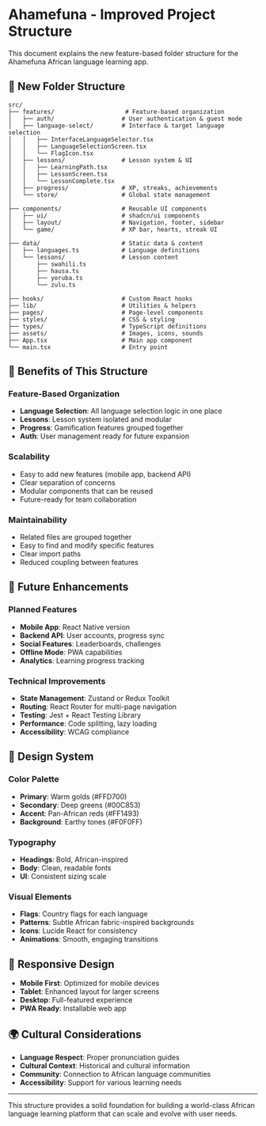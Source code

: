 # Ahamefuna - Improved Project Structure

This document explains the new feature-based folder structure for the Ahamefuna African language learning app.

## 📁 New Folder Structure

```
src/
├── features/                    # Feature-based organization
│   ├── auth/                   # User authentication & guest mode
│   ├── language-select/        # Interface & target language selection
│   │   ├── InterfaceLanguageSelector.tsx
│   │   ├── LanguageSelectionScreen.tsx
│   │   └── FlagIcon.tsx
│   ├── lessons/                # Lesson system & UI
│   │   ├── LearningPath.tsx
│   │   ├── LessonScreen.tsx
│   │   └── LessonComplete.tsx
│   ├── progress/               # XP, streaks, achievements
│   └── store/                  # Global state management
│
├── components/                 # Reusable UI components
│   ├── ui/                     # shadcn/ui components
│   ├── layout/                 # Navigation, footer, sidebar
│   └── game/                   # XP bar, hearts, streak UI
│
├── data/                       # Static data & content
│   ├── languages.ts            # Language definitions
│   └── lessons/                # Lesson content
│       ├── swahili.ts
│       ├── hausa.ts
│       ├── yoruba.ts
│       └── zulu.ts
│
├── hooks/                      # Custom React hooks
├── lib/                        # Utilities & helpers
├── pages/                      # Page-level components
├── styles/                     # CSS & styling
├── types/                      # TypeScript definitions
├── assets/                     # Images, icons, sounds
├── App.tsx                     # Main app component
└── main.tsx                    # Entry point
```

## 🎯 Benefits of This Structure

### **Feature-Based Organization**
- **Language Selection**: All language selection logic in one place
- **Lessons**: Lesson system isolated and modular
- **Progress**: Gamification features grouped together
- **Auth**: User management ready for future expansion

### **Scalability**
- Easy to add new features (mobile app, backend API)
- Clear separation of concerns
- Modular components that can be reused
- Future-ready for team collaboration

### **Maintainability**
- Related files are grouped together
- Easy to find and modify specific features
- Clear import paths
- Reduced coupling between features

## 🚀 Future Enhancements

### **Planned Features**
- **Mobile App**: React Native version
- **Backend API**: User accounts, progress sync
- **Social Features**: Leaderboards, challenges
- **Offline Mode**: PWA capabilities
- **Analytics**: Learning progress tracking

### **Technical Improvements**
- **State Management**: Zustand or Redux Toolkit
- **Routing**: React Router for multi-page navigation
- **Testing**: Jest + React Testing Library
- **Performance**: Code splitting, lazy loading
- **Accessibility**: WCAG compliance

## 🎨 Design System

### **Color Palette**
- **Primary**: Warm golds (#FFD700)
- **Secondary**: Deep greens (#00C853)
- **Accent**: Pan-African reds (#FF1493)
- **Background**: Earthy tones (#F0F0FF)

### **Typography**
- **Headings**: Bold, African-inspired
- **Body**: Clean, readable fonts
- **UI**: Consistent sizing scale

### **Visual Elements**
- **Flags**: Country flags for each language
- **Patterns**: Subtle African fabric-inspired backgrounds
- **Icons**: Lucide React for consistency
- **Animations**: Smooth, engaging transitions

## 📱 Responsive Design

- **Mobile First**: Optimized for mobile devices
- **Tablet**: Enhanced layout for larger screens
- **Desktop**: Full-featured experience
- **PWA Ready**: Installable web app

## 🌍 Cultural Considerations

- **Language Respect**: Proper pronunciation guides
- **Cultural Context**: Historical and cultural information
- **Community**: Connection to African language communities
- **Accessibility**: Support for various learning needs

---

This structure provides a solid foundation for building a world-class African language learning platform that can scale and evolve with user needs.

